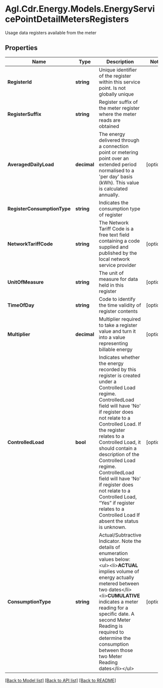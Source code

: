# Agl.Cdr.Energy.Models.EnergyServicePointDetailMetersRegisters
Usage data registers available from the meter

## Properties

Name | Type | Description | Notes
------------ | ------------- | ------------- | -------------
**RegisterId** | **string** | Unique identifier of the register within this service point.  Is not globally unique | 
**RegisterSuffix** | **string** | Register suffix of the meter register where the meter reads are obtained | 
**AveragedDailyLoad** | **decimal** | The energy delivered through a connection point or metering point over an extended period normalised to a &#39;per day&#39; basis (kWh). This value is calculated annually. | [optional] 
**RegisterConsumptionType** | **string** | Indicates the consumption type of register | 
**NetworkTariffCode** | **string** | The Network Tariff Code is a free text field containing a code supplied and published by the local network service provider | [optional] 
**UnitOfMeasure** | **string** | The unit of measure for data held in this register | [optional] 
**TimeOfDay** | **string** | Code to identify the time validity of register contents | [optional] 
**Multiplier** | **decimal** | Multiplier required to take a register value and turn it into a value representing billable energy | [optional] 
**ControlledLoad** | **bool** | Indicates whether the energy recorded by this register is created under a Controlled Load regime. ControlledLoad field will have &#39;No&#39; if register does not relate to a Controlled Load.  If the register relates to a Controlled Load, it should contain a description of the Controlled Load regime. ControlledLoad field will have &#39;No&#39; if register does not relate to a Controlled Load, “Yes” if register relates to a Controlled Load If absent the status is unknown.  | [optional] 
**ConsumptionType** | **string** | Actual/Subtractive Indicator. Note the details of enumeration values below: &lt;ul&gt;&lt;li&gt;**ACTUAL** implies volume of energy actually metered between two dates&lt;/li&gt;&lt;li&gt;**CUMULATIVE** indicates a meter reading for a specific date. A second Meter Reading is required to determine the consumption between those two Meter Reading dates&lt;/li&gt;&lt;/ul&gt; | [optional] 

[[Back to Model list]](../README.md#documentation-for-models) [[Back to API list]](../README.md#documentation-for-api-endpoints) [[Back to README]](../README.md)

